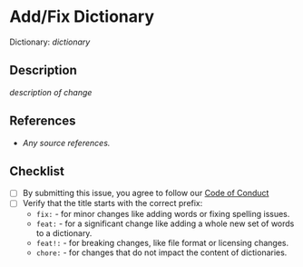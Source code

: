 <!---
name: Add to Dictionary
about: PR for adding (to) a dictionary
title: 'fix: '
labels: dictionary
--->

# Add/Fix Dictionary

Dictionary: _dictionary_

## Description

_description of change_

## References

- _Any source references._

## Checklist

- [ ] By submitting this issue, you agree to follow our
      [Code of Conduct](https://github.com/streetsidesoftware/cspell-dicts/blob/main/CODE_OF_CONDUCT.md)
- [ ] Verify that the title starts with the correct prefix:
  - `fix:` - for minor changes like adding words or fixing spelling issues.
  - `feat:` - for a significant change like adding a whole new set of words to a dictionary.
  - `feat!:` - for breaking changes, like file format or licensing changes.
  - `chore:` - for changes that do not impact the content of dictionaries.
